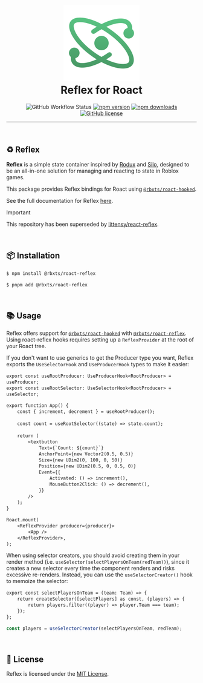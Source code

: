 <h1 align="center">
	<a href="https://www.npmjs.com/package/@rbxts/roact-reflex">
		<img src="public/logo.png" alt="Reflex" width="200" />
	</a>
	<br />
	<b>Reflex for Roact</b>
</h1>

<div align="center">

![GitHub Workflow Status](https://img.shields.io/github/actions/workflow/status/littensy/roact-reflex/ci.yml?branch=master&style=for-the-badge&logo=github)
[![npm version](https://img.shields.io/npm/v/@rbxts/roact-reflex.svg?style=for-the-badge&logo=npm)](https://www.npmjs.com/package/@rbxts/roact-reflex)
[![npm downloads](https://img.shields.io/npm/dt/@rbxts/roact-reflex.svg?style=for-the-badge&logo=npm)](https://www.npmjs.com/package/@rbxts/roact-reflex)
[![GitHub license](https://img.shields.io/github/license/littensy/roact-reflex?style=for-the-badge)](LICENSE.md)

</div>

---

&nbsp;

## ♻️ Reflex

**Reflex** is a simple state container inspired by [Rodux](https://github.com/roblox/rodux) and [Silo](https://github.com/sleitnick/rbxts-silo), designed to be an all-in-one solution for managing and reacting to state in Roblox games.

This package provides Reflex bindings for Roact using [`@rbxts/roact-hooked`](https://npmjs.com/package/@rbxts/roact-hooked).

See the full documentation for Reflex [here](https://github.com/littensy/reflex).

> [!IMPORTANT]
> This repository has been superseded by [littensy/react-reflex](https://github.com/littensy/react-reflex).

&nbsp;

## 📦 Installation

```console
$ npm install @rbxts/roact-reflex
```

```console
$ pnpm add @rbxts/roact-reflex
```

&nbsp;

## 📚 Usage

Reflex offers support for [`@rbxts/roact-hooked`](https://npmjs.com/package/@rbxts/roact-hooked) with [`@rbxts/roact-reflex`](https://npmjs.com/package/@rbxts/roact-reflex). Using roact-reflex hooks requires setting up a `ReflexProvider` at the root of your Roact tree.

If you don't want to use generics to get the Producer type you want, Reflex exports the `UseSelectorHook` and `UseProducerHook` types to make it easier:

```tsx
export const useRootProducer: UseProducerHook<RootProducer> = useProducer;
export const useRootSelector: UseSelectorHook<RootProducer> = useSelector;
```

```tsx
export function App() {
	const { increment, decrement } = useRootProducer();

	const count = useRootSelector((state) => state.count);

	return (
		<textbutton
			Text={`Count: ${count}`}
			AnchorPoint={new Vector2(0.5, 0.5)}
			Size={new UDim2(0, 100, 0, 50)}
			Position={new UDim2(0.5, 0, 0.5, 0)}
			Event={{
				Activated: () => increment(),
				MouseButton2Click: () => decrement(),
			}}
		/>
	);
}
```

```tsx
Roact.mount(
	<ReflexProvider producer={producer}>
		<App />
	</ReflexProvider>,
);
```

When using selector creators, you should avoid creating them in your render method (i.e. `useSelector(selectPlayersOnTeam(redTeam))`), since it creates a new selector every time the component renders and risks excessive re-renders. Instead, you can use the `useSelectorCreator()` hook to memoize the selector:

```tsx
export const selectPlayersOnTeam = (team: Team) => {
	return createSelector([selectPlayers] as const, (players) => {
		return players.filter((player) => player.Team === team);
	});
};
```

```ts
const players = useSelectorCreator(selectPlayersOnTeam, redTeam);
```

&nbsp;

## 📝 License

Reflex is licensed under the [MIT License](LICENSE.md).
